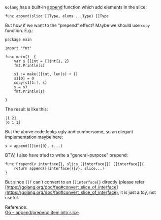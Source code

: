 `Golang` has a built-in [append](https://golang.org/pkg/builtin/#append) function which add elements in the slice:  
	
	func append(slice []Type, elems ...Type) []Type

But how if we want to the "prepend" effect? Maybe we should use `copy` function. E.g.:  

	package main

	import "fmt"
	
	func main()  {
		var s []int = []int{1, 2}
		fmt.Println(s)
	
		s1 := make([]int, len(s) + 1)
		s1[0] = 0
		copy(s1[1:], s)
		s = s1
		fmt.Println(s)
	
	} 

The result is like this:  

	[1 2]
	[0 1 2]

But the above code looks ugly and cumbersome, so an elegant implementation maybe here:  

	s = append([]int{0}, s...)

BTW, I also have tried to write a "general-purpose" prepend:  

	func Prepend(v interface{}, slice []interface{}) []interface{}{
		return append([]interface{}{v}, slice...)
	}
But since `[]T` can't convert to an `[]interface{}` directly (please refer [https://golang.org/doc/faq#convert_slice_of_interface](https://golang.org/doc/faq#convert_slice_of_interface), it is just a toy, not useful.     
 
Reference:  
[Go – append/prepend item into slice](https://codingair.wordpress.com/2014/07/18/go-appendprepend-item-into-slice/).